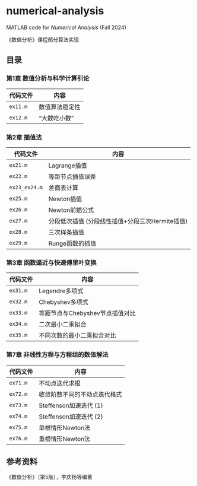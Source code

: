 # numerical-analysis

MATLAB code for *Numerical Analysis* (Fall 2024)

《数值分析》课程部分算法实现

## 目录

### 第1章 数值分析与科学计算引论

| 代码文件 | 内容 |
| -------- | --------------- |
| `ex11.m` | 数值算法稳定性 |
| `ex12.m` | “大数吃小数” |

### 第2章 插值法

| 代码文件 | 内容 |
| -------- | --------------- |
| `ex21.m` | Lagrange插值 |
| `ex22.m` | 等距节点插值误差 |
| `ex23_ex24.m` | 差商表计算 |
| `ex25.m` | Newton插值 |
| `ex26.m` | Newton前插公式 |
| `ex27.m` | 分段低次插值 (分段线性插值+分段三次Hermite插值) |
| `ex28.m` | 三次样条插值 |
| `ex29.m` | Runge函数的插值 |

### 第3章 函数逼近与快速傅里叶变换

| 代码文件 | 内容 |
| -------- | --------------- |
| `ex31.m` | Legendre多项式 |
| `ex32.m` | Chebyshev多项式 |
| `ex33.m` | 等距节点与Chebyshev节点插值对比 |
| `ex34.m` | 二次最小二乘拟合 |
| `ex35.m` | 不同次数的最小二乘拟合对比 |

### 第7章 非线性方程与方程组的数值解法

| 代码文件 | 内容 |
| -------- | --------------- |
| `ex71.m` | 不动点迭代求根 |
| `ex72.m` | 收敛阶数不同的不动点迭代格式 |
| `ex73.m` | Steffenson加速迭代 (1) |
| `ex74.m` | Steffenson加速迭代 (2) |
| `ex75.m` | 单根情形Newton法 |
| `ex76.m` | 重根情形Newton法 |

## 参考资料

《数值分析》（第5版），李庆扬等编著